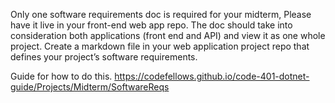 Only one software requirements doc is required for your midterm, Please have it live in your front-end web app repo. The doc should take into consideration both applications (front end and API) and view it as one whole project. Create a markdown file in your web application project repo that defines your project’s software requirements.

Guide for how to do this.
https://codefellows.github.io/code-401-dotnet-guide/Projects/Midterm/SoftwareReqs